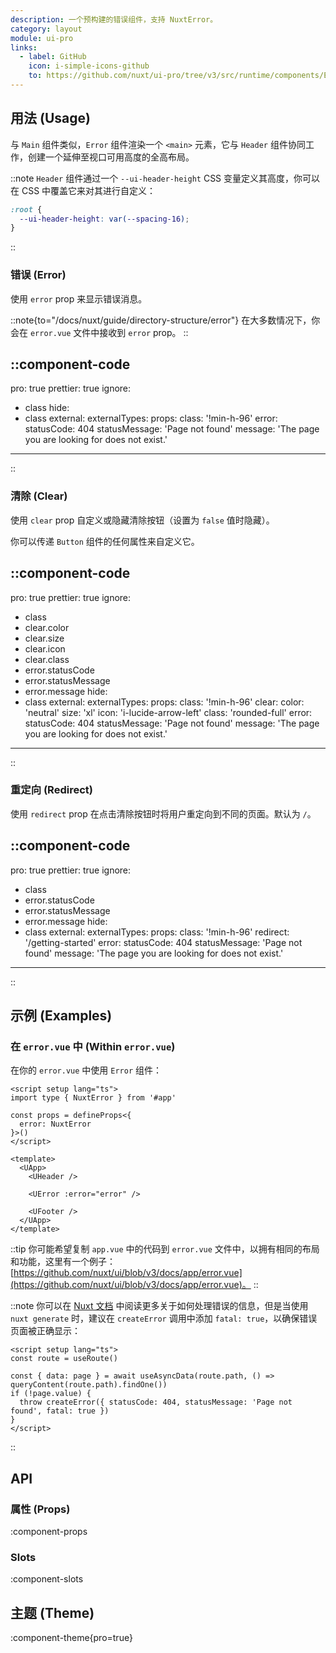 ```yaml
---
description: 一个预构建的错误组件，支持 NuxtError。
category: layout
module: ui-pro
links:
  - label: GitHub
    icon: i-simple-icons-github
    to: https://github.com/nuxt/ui-pro/tree/v3/src/runtime/components/Error.vue
---
```


## 用法 (Usage)

与 `Main` 组件类似，`Error` 组件渲染一个 `<main>` 元素，它与 `Header` 组件协同工作，创建一个延伸至视口可用高度的全高布局。

::note
`Header` 组件通过一个 `--ui-header-height` CSS 变量定义其高度，你可以在 CSS 中覆盖它来对其进行自定义：

```css
:root {
  --ui-header-height: var(--spacing-16);
}
```
::

### 错误 (Error)

使用 `error` prop 来显示错误消息。

::note{to="/docs/nuxt/guide/directory-structure/error"}
在大多数情况下，你会在 `error.vue` 文件中接收到 `error` prop。
::

::component-code
---
pro: true
prettier: true
ignore:
  - class
hide:
  - class
external:
externalTypes:
props:
  class: '!min-h-96'
  error:
    statusCode: 404
    statusMessage: 'Page not found'
    message: 'The page you are looking for does not exist.'
---
::

### 清除 (Clear)

使用 `clear` prop 自定义或隐藏清除按钮（设置为 `false` 值时隐藏）。

你可以传递 `Button` 组件的任何属性来自定义它。

::component-code
---
pro: true
prettier: true
ignore:
  - class
  - clear.color
  - clear.size
  - clear.icon
  - clear.class
  - error.statusCode
  - error.statusMessage
  - error.message
hide:
  - class
external:
externalTypes:
props:
  class: '!min-h-96'
  clear:
    color: 'neutral'
    size: 'xl'
    icon: 'i-lucide-arrow-left'
    class: 'rounded-full'
  error:
    statusCode: 404
    statusMessage: 'Page not found'
    message: 'The page you are looking for does not exist.'
---
::

### 重定向 (Redirect)

使用 `redirect` prop 在点击清除按钮时将用户重定向到不同的页面。默认为 `/`。

::component-code
---
pro: true
prettier: true
ignore:
  - class
  - error.statusCode
  - error.statusMessage
  - error.message
hide:
  - class
external:
externalTypes:
props:
  class: '!min-h-96'
  redirect: '/getting-started'
  error:
    statusCode: 404
    statusMessage: 'Page not found'
    message: 'The page you are looking for does not exist.'
---
::

## 示例 (Examples)

### 在 `error.vue` 中 (Within `error.vue`)

在你的 `error.vue` 中使用 `Error` 组件：

```vue{13} [error.vue]
<script setup lang="ts">
import type { NuxtError } from '#app'

const props = defineProps<{
  error: NuxtError
}>()
</script>

<template>
  <UApp>
    <UHeader />

    <UError :error="error" />

    <UFooter />
  </UApp>
</template>
```

::tip
你可能希望复制 `app.vue` 中的代码到 `error.vue` 文件中，以拥有相同的布局和功能，这里有一个例子：[https://github.com/nuxt/ui/blob/v3/docs/app/error.vue](https://github.com/nuxt/ui/blob/v3/docs/app/error.vue)。
::

::note
你可以在 [Nuxt 文档](https://nuxt.com/docs/getting-started/error-handling) 中阅读更多关于如何处理错误的信息，但是当使用 `nuxt generate` 时，建议在 `createError` 调用中添加 `fatal: true`，以确保错误页面被正确显示：

```vue [pages/[...slug].vue]
<script setup lang="ts">
const route = useRoute()

const { data: page } = await useAsyncData(route.path, () => queryContent(route.path).findOne())
if (!page.value) {
  throw createError({ statusCode: 404, statusMessage: 'Page not found', fatal: true })
}
</script>
```
::

## API

### 属性 (Props)

:component-props

### Slots

:component-slots

## 主题 (Theme)

:component-theme{pro=true}

